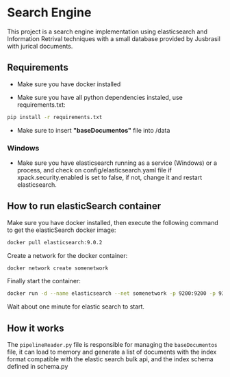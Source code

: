 # Search Engine
This project is a search engine implementation using elasticsearch and Information Retrival techniques with a small database provided by Jusbrasil with jurical documents.

## Requirements

- Make sure you have docker installed

- Make sure you have all python dependencies instaled, use requirements.txt:

```bash
pip install -r requirements.txt
```

- Make sure to insert **"baseDocumentos"** file into /data

### Windows
- Make sure you have elasticsearch running as a service (Windows) or a process, and check on config/elasticsearch.yaml file if xpack.security.enabled is set to false, if not, change it and restart elasticsearch.

## How to run elasticSearch container
Make sure you have docker installed, then execute the following command to get the elasticSearch docker image:

```bash
docker pull elasticsearch:9.0.2
```

Create a network for the docker container:

```bash
docker network create somenetwork
```

Finally start the container:

```bash
docker run -d --name elasticsearch --net somenetwork -p 9200:9200 -p 9300:9300 -e "discovery.type=single-node" -e "xpack.security.enabled=false" elasticsearch:9.0.2
```

Wait about one minute for elastic search to start.

## How it works
The `pipelineReader.py` file is responsible for managing the  `baseDocumentos` file, it can load to memory and generate a list of documents with the index format compatible with the elastic search bulk api, and the index schema defined in schema.py